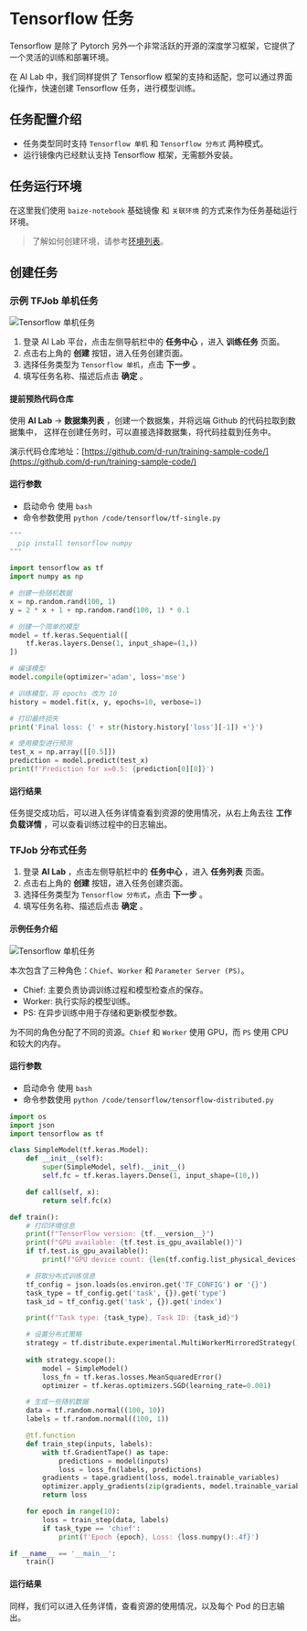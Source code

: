 # Tensorflow 任务

Tensorflow 是除了 Pytorch 另外一个非常活跃的开源的深度学习框架，它提供了一个灵活的训练和部署环境。

在 AI Lab 中，我们同样提供了 Tensorflow 框架的支持和适配，您可以通过界面化操作，快速创建 Tensorflow 任务，进行模型训练。

## 任务配置介绍

- 任务类型同时支持 `Tensorflow 单机` 和 `Tensorflow 分布式` 两种模式。
- 运行镜像内已经默认支持 Tensorflow 框架，无需额外安装。

## 任务运行环境

在这里我们使用 `baize-notebook` 基础镜像 和 `关联环境` 的方式来作为任务基础运行环境。

> 了解如何创建环境，请参考[环境列表](../dataset/environments.md)。

## 创建任务

### 示例 TFJob 单机任务

![Tensorflow 单机任务](../images/job06.png)

1. 登录 AI Lab 平台，点击左侧导航栏中的 **任务中心** ，进入 **训练任务** 页面。
2. 点击右上角的 **创建** 按钮，进入任务创建页面。
3. 选择任务类型为 `Tensorflow 单机`，点击 **下一步** 。
4. 填写任务名称、描述后点击 **确定** 。

#### 提前预热代码仓库

使用 **AI Lab** -> **数据集列表** ，创建一个数据集，并将远端 Github 的代码拉取到数据集中，
这样在创建任务时，可以直接选择数据集，将代码挂载到任务中。

演示代码仓库地址：[https://github.com/d-run/training-sample-code/](https://github.com/d-run/training-sample-code/)

#### 运行参数

- 启动命令 使用 `bash`
- 命令参数使用 `python /code/tensorflow/tf-single.py`

```python
"""
  pip install tensorflow numpy
"""

import tensorflow as tf
import numpy as np

# 创建一些随机数据
x = np.random.rand(100, 1)
y = 2 * x + 1 + np.random.rand(100, 1) * 0.1

# 创建一个简单的模型
model = tf.keras.Sequential([
    tf.keras.layers.Dense(1, input_shape=(1,))
])

# 编译模型
model.compile(optimizer='adam', loss='mse')

# 训练模型，将 epochs 改为 10
history = model.fit(x, y, epochs=10, verbose=1)

# 打印最终损失
print('Final loss: {' + str(history.history['loss'][-1]) +'}')

# 使用模型进行预测
test_x = np.array([[0.5]])
prediction = model.predict(test_x)
print(f'Prediction for x=0.5: {prediction[0][0]}')
```

#### 运行结果

任务提交成功后，可以进入任务详情查看到资源的使用情况，从右上角去往 **工作负载详情** ，可以查看训练过程中的日志输出。

### TFJob 分布式任务

1. 登录 **AI Lab** ，点击左侧导航栏中的 **任务中心** ，进入 **任务列表** 页面。
2. 点击右上角的 **创建** 按钮，进入任务创建页面。
3. 选择任务类型为 `Tensorflow 分布式`，点击 **下一步** 。
4. 填写任务名称、描述后点击 **确定** 。

#### 示例任务介绍

![Tensorflow 单机任务](../images/job07.png)

本次包含了三种角色：`Chief`、`Worker` 和 `Parameter Server (PS)`。

- Chief: 主要负责协调训练过程和模型检查点的保存。
- Worker: 执行实际的模型训练。
- PS: 在异步训练中用于存储和更新模型参数。

为不同的角色分配了不同的资源。`Chief` 和 `Worker` 使用 GPU，而 `PS` 使用 CPU 和较大的内存。

#### 运行参数

- 启动命令 使用 `bash`
- 命令参数使用 `python /code/tensorflow/tensorflow-distributed.py`

```python
import os
import json
import tensorflow as tf

class SimpleModel(tf.keras.Model):
    def __init__(self):
        super(SimpleModel, self).__init__()
        self.fc = tf.keras.layers.Dense(1, input_shape=(10,))

    def call(self, x):
        return self.fc(x)

def train():
    # 打印环境信息
    print(f"TensorFlow version: {tf.__version__}")
    print(f"GPU available: {tf.test.is_gpu_available()}")
    if tf.test.is_gpu_available():
        print(f"GPU device count: {len(tf.config.list_physical_devices('GPU'))}")

    # 获取分布式训练信息
    tf_config = json.loads(os.environ.get('TF_CONFIG') or '{}')
    task_type = tf_config.get('task', {}).get('type')
    task_id = tf_config.get('task', {}).get('index')

    print(f"Task type: {task_type}, Task ID: {task_id}")

    # 设置分布式策略
    strategy = tf.distribute.experimental.MultiWorkerMirroredStrategy()
    
    with strategy.scope():
        model = SimpleModel()
        loss_fn = tf.keras.losses.MeanSquaredError()
        optimizer = tf.keras.optimizers.SGD(learning_rate=0.001)

    # 生成一些随机数据
    data = tf.random.normal((100, 10))
    labels = tf.random.normal((100, 1))

    @tf.function
    def train_step(inputs, labels):
        with tf.GradientTape() as tape:
            predictions = model(inputs)
            loss = loss_fn(labels, predictions)
        gradients = tape.gradient(loss, model.trainable_variables)
        optimizer.apply_gradients(zip(gradients, model.trainable_variables))
        return loss

    for epoch in range(10):
        loss = train_step(data, labels)
        if task_type == 'chief':
            print(f'Epoch {epoch}, Loss: {loss.numpy():.4f}')

if __name__ == '__main__':
    train()
```

#### 运行结果

同样，我们可以进入任务详情，查看资源的使用情况，以及每个 Pod 的日志输出。
